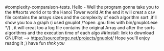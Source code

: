 #complexity-comparaison-tests.
Hello *-*
Well the program gonna take you to the ##sorts world or to the Hanoi Tower world
At the end it will creat a csv file contains the arrays sizes and the complexity 
of each algorithm sort ,it'll show you too a graph (i used gnuplot /*open .gnu files with bin/gnuplot.exe */) ,
it will creat too a log file contains the original Array and after the 
sorts algorithms and the execution time of each algo 
##Install:
link to download GNUPlot --> https://sourceforge.net/projects/gnuplot/
Hope you'll enjoy readng it ;) have fun *thnk you* 
